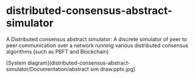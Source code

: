 # distributed-consensus-abstract-simulator
A Distributed consensus abstract simulator: A discrete simulator of peer to peer communication over a network running various distributed consensus algorithms (such as PBFT and Blockchain)

[System diagram](distributed-consensus-abstract-simulator/Documentation/abstract sim draw.pptx.jpg)
